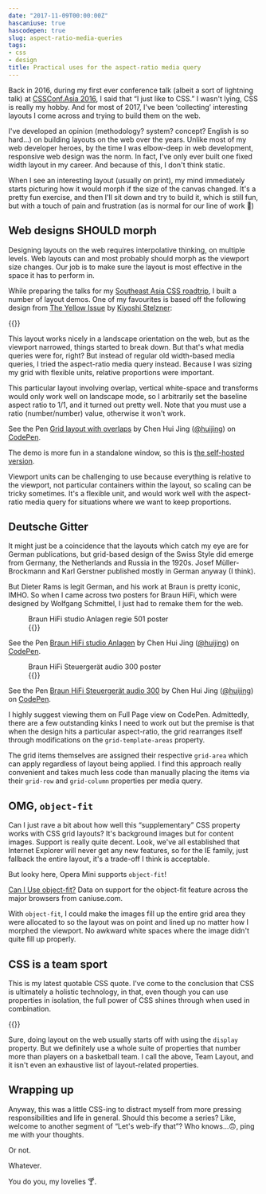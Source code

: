 ```yaml
---
date: "2017-11-09T00:00:00Z"
hascaniuse: true
hascodepen: true
slug: aspect-ratio-media-queries
tags:
- css
- design
title: Practical uses for the aspect-ratio media query
---
```

Back in 2016, during my first ever conference talk (albeit a sort of lightning talk) at [CSSConf.Asia 2016](https://2016.cssconf.asia/), I said that “I just like to CSS.” I wasn't lying, CSS is really my hobby. And for most of 2017, I've been ‘collecting’ interesting layouts I come across and trying to build them on the web.

I've developed an opinion (methodology? system? concept? English is so hard...) on building layouts on the web over the years. Unlike most of my web developer heroes, by the time I was elbow-deep in web development, responsive web design was the norm. In fact, I've only ever built one fixed width layout in my career. And because of this, I don't think static.

When I see an interesting layout (usually on print), my mind immediately starts picturing how it would morph if the size of the canvas changed. It's a pretty fun exercise, and then I'll sit down and try to build it, which is still fun, but with a touch of pain and frustration (as is normal for our line of work <span class="emoji" role="img" tabindex="0" aria-label="person shrugging">&#x1F937;</span>)

## Web designs SHOULD morph

Designing layouts on the web requires interpolative thinking, on multiple levels. Web layouts can and most probably should morph as the viewport size changes. Our job is to make sure the layout is most effective in the space it has to perform in.

While preparing the talks for my [Southeast Asia CSS roadtrip](/blog/talking-about-talking-css/), I built a number of layout demos. One of my favourites is based off the following design from [The Yellow Issue](http://kiyoshi.de/the-yellow-issue) by [Kiyoshi Stelzner](http://kiyoshi.de/):

{{<img4w filename="posts/aspect-ratio/yellow" filetype="jpg" alt="The Yellow Issue">}}

This layout works nicely in a landscape orientation on the web, but as the viewport narrowed, things started to break down. But that's what media queries were for, right? But instead of regular old width-based media queries, I tried the aspect-ratio media query instead. Because I was sizing my grid with flexible units, relative proportions were important.

This particular layout involving overlap, vertical white-space and transforms would only work well on landscape mode, so I arbitrarily set the baseline aspect ratio to 1/1, and it turned out pretty well. Note that you must use a ratio (number/number) value, otherwise it won't work.

<p data-height="441" data-theme-id="9162" data-slug-hash="PKOeQV" data-default-tab="result" data-user="huijing" data-embed-version="2" data-pen-title="Grid layout with overlaps" class="codepen">See the Pen <a href="https://codepen.io/huijing/pen/PKOeQV/">Grid layout with overlaps</a> by Chen Hui Jing (<a href="https://codepen.io/huijing">@huijing</a>) on <a href="https://codepen.io">CodePen</a>.</p>

The demo is more fun in a standalone window, so this is [the self-hosted version](https://huijing.github.io/demos/grids-overlap-2/).

Viewport units can be challenging to use because everything is relative to the viewport, not particular containers within the layout, so scaling can be tricky sometimes. It's a flexible unit, and would work well with the aspect-ratio media query for situations where we want to keep proportions.

## Deutsche Gitter

It might just be a coincidence that the layouts which catch my eye are for German publications, but grid-based design of the Swiss Style did emerge from Germany, the Netherlands and Russia in the 1920s. Josef Müller-Brockmann and Karl Gerstner published mostly in German anyway (I think).

But Dieter Rams is legit German, and his work at Braun is pretty iconic, IMHO. So when I came across two posters for Braun HiFi, which were designed by Wolfgang Schmittel, I just had to remake them for the web.

<figure>
    <figcaption>Braun HiFi studio Anlagen regie 501 poster</figcaption>
    {{<img4w filename="posts/aspect-ratio/anlagen" filetype="jpg" alt="Braun HiFi studio Anlagen">}}
</figure>

<p data-height="464" data-theme-id="9162" data-slug-hash="xPEjWb" data-default-tab="css,result" data-user="huijing" data-embed-version="2" data-pen-title="Braun HiFi studio Anlagen" class="codepen">See the Pen <a href="https://codepen.io/huijing/pen/xPEjWb/">Braun HiFi studio Anlagen</a> by Chen Hui Jing (<a href="https://codepen.io/huijing">@huijing</a>) on <a href="https://codepen.io">CodePen</a>.</p>

<figure>
    <figcaption>Braun HiFi Steuergerät audio 300 poster</figcaption>
    {{<img4w filename="posts/aspect-ratio/steuergerat" filetype="jpg" alt="Braun HiFi Steuergerät audio 300">}}
</figure>

<p data-height="451" data-theme-id="9162" data-slug-hash="zPoGXw" data-default-tab="css,result" data-user="huijing" data-embed-version="2" data-pen-title="Braun HiFi Steuergerät audio 300" class="codepen">See the Pen <a href="https://codepen.io/huijing/pen/zPoGXw/">Braun HiFi Steuergerät audio 300</a> by Chen Hui Jing (<a href="https://codepen.io/huijing">@huijing</a>) on <a href="https://codepen.io">CodePen</a>.</p>

I highly suggest viewing them on Full Page view on CodePen. Admittedly, there are a few outstanding kinks I need to work out but the premise is that when the design hits a particular aspect-ratio, the grid rearranges itself through modifications on the `grid-template-areas` property.

The grid items themselves are assigned their respective `grid-area` which can apply regardless of layout being applied. I find this approach really convenient and takes much less code than manually placing the items via their <code>grid-row</code> and <code>grid-column</code> properties per media query.

## OMG, `object-fit`

Can I just rave a bit about how well this “supplementary” CSS property works with CSS grid layouts? It's background images but for content images. Support is really quite decent. Look, we've all established that Internet Explorer will never get any new features, so for the IE family, just fallback the entire layout, it's a trade-off I think is acceptable.

But looky here, Opera Mini supports `object-fit`!

<p class="ciu_embed" data-feature="object-fit" data-periods="future_1,current,past_1,past_2">
  <a href="http://caniuse.com/#feat=object-fit">Can I Use object-fit?</a> Data on support for the object-fit feature across the major browsers from caniuse.com.
</p>

With `object-fit`, I could make the images fill up the entire grid area they were allocated to so the layout was on point and lined up no matter how I morphed the viewport. No awkward white spaces where the image didn't quite fill up properly.

## CSS is a team sport

This is my latest quotable CSS quote. I've come to the conclusion that CSS is ultimately a holistic technology, in that, even though you can use properties in isolation, the full power of CSS shines through when used in combination.

{{<img4w filename="posts/aspect-ratio/team-layout" filetype="png" alt="Team Layout">}}

Sure, doing layout on the web usually starts off with using the `display` property. But we definitely use a whole suite of properties that number more than players on a basketball team. I call the above, Team Layout, and it isn't even an exhaustive list of layout-related properties.

## Wrapping up

Anyway, this was a little CSS-ing to distract myself from more pressing responsibilities and life in general. Should this become a series? Like, welcome to another segment of “Let's web-ify that”? Who knows...<span class="emoji" role="img" tabindex="0" aria-label="upside-down face">&#x1F643;</span>, ping me with your thoughts. 

Or not. 

Whatever.

You do you, my lovelies <span class="emoji" role="img" tabindex="0" aria-label="cocktail glass">&#x1F378;</span>.

